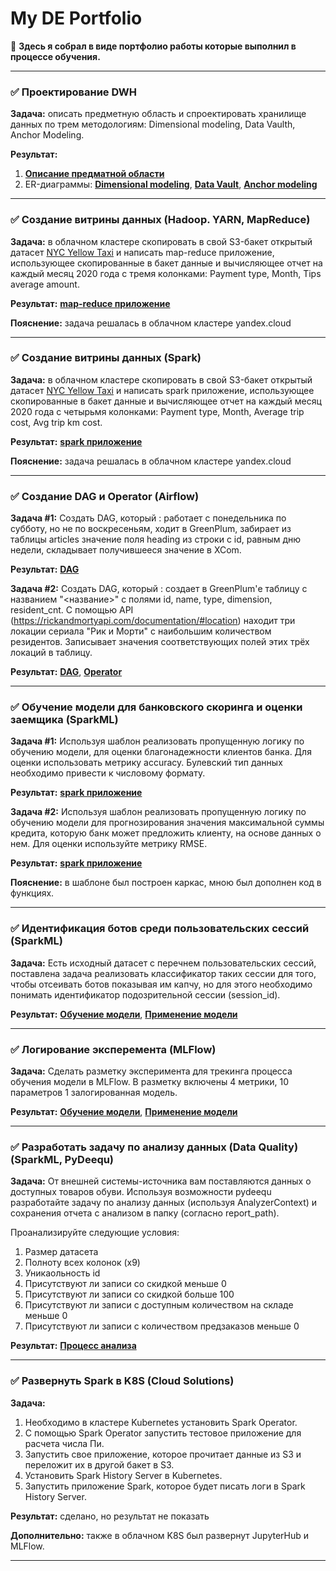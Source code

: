# My DE Portfolio
📌 **Здесь я собрал в виде портфолио работы которые выполнил в процессе обучения.**

------------

### ✅ Проектирование DWH
**Задача:** описать предметную область и спроектировать хранилище данных по трем методологиям: Dimensional modeling, Data Vaulth, Anchor Modeling.

**Результат:**
1. [**Описание предматной области**](https://github.com/grishasivash/my_dej_portfolio/blob/39ea6649f7ed5cf61fe004fe56ae2db6b8236bd4/dwh_design/%D0%9F%D1%80%D0%B5%D0%B4%D0%BC%D0%B5%D1%82%D0%BD%D0%B0%D1%8F%20%D0%BE%D0%B1%D0%BB%D0%B0%D1%81%D1%82%D1%8C%20%D0%A0%D0%B0%D1%81%D0%BF%D1%80%D0%B5%D0%B4%D0%B5%D0%BB%D0%B5%D0%BD%D0%B8%D0%B5%20%D0%B3%D1%80%D0%B0%D0%BD%D1%82%D0%BE%D0%B2%20%D0%B2%20%D0%A4%D0%BE%D0%BD%D0%B4%D0%B5.pdf "**Описание предматной области**")
2. ER-диаграммы: [**Dimensional modeling**](https://github.com/grishasivash/my_dej_portfolio/blob/39ea6649f7ed5cf61fe004fe56ae2db6b8236bd4/dwh_design/Dimensional%20modeling.jpg "**Dimensional modeling**"), [**Data Vault**](https://github.com/grishasivash/my_dej_portfolio/blob/39ea6649f7ed5cf61fe004fe56ae2db6b8236bd4/dwh_design/Data%20Vaulth.jpg "**Data Vault**"), [**Anchor modeling**](https://github.com/grishasivash/my_projects/blob/7e71e021c1e55ac36b403147c51db2f851fc0234/dwh_design/Anchor%20Modeling.png "Anchor modeling")

------------

### ✅  Создание витрины данных (Hadoop. YARN, MapReduce)

**Задача:** в облачном кластере скопировать в свой S3-бакет открытый датасет [NYC Yellow Taxi](https://www1.nyc.gov/site/tlc/about/tlc-trip-record-data.page "NYC Yellow Taxi") и написать map-reduce приложение, использующее скопированные в бакет данные и вычисляющее отчет на каждый месяц 2020 года с тремя колонками: Payment type, Month, Tips average amount.

**Результат:** [**map-reduce приложение**](https://github.com/grishasivash/my_dej_portfolio/tree/main/mapreduce "**map-reduce приложение**")

**Пояснение:** задача решалась в облачном кластере yandex.cloud

------------

### ✅  Создание витрины данных (Spark)

**Задача:** в облачном кластере скопировать в свой S3-бакет открытый датасет [NYC Yellow Taxi](https://www1.nyc.gov/site/tlc/about/tlc-trip-record-data.page "NYC Yellow Taxi") и написать spark приложение, использующее скопированные в бакет данные и вычисляющее отчет на каждый месяц 2020 года с четырьмя колонками: Payment type, Month, Average trip cost, Avg trip km cost.

**Результат:** [**spark приложение**](https://github.com/grishasivash/my_dej_portfolio/blob/cee623f91119f721614cac1ccc8e1e8f64548481/spark_job_datamart_nytaxi.py "**spark приложениее**")

**Пояснение:** задача решалась в облачном кластере yandex.cloud

------------

### ✅  Создание DAG и Operator (Airflow)

**Задача #1:** Создать DAG, который : работает с понедельника по субботу, но не по воскресеньям, ходит в GreenPlum, забирает из таблицы articles значение поля heading из строки с id, равным дню недели, складывает получившееся значение в XCom.

**Результат:** [**DAG**](https://github.com/grishasivash/my_dej_portfolio/blob/f674fc5de6371e693303778d2dcc55d56c76b34d/airflow/get_value_from_gp.py "**DAG**")

**Задача #2:** Создать DAG, который : cоздает в GreenPlum'е таблицу с названием "<название>" с полями id, name, type, dimension, resident_cnt. С помощью API (https://rickandmortyapi.com/documentation/#location) находит три локации сериала "Рик и Морти" с наибольшим количеством резидентов. Записывает значения соответствующих полей этих трёх локаций в таблицу. 

**Результат:** [**DAG**](https://github.com/grishasivash/my_dej_portfolio/blob/f674fc5de6371e693303778d2dcc55d56c76b34d/airflow/write_to_gp_from_api.py "**DAG**"), [**Operator**](https://github.com/grishasivash/my_dej_portfolio/blob/f674fc5de6371e693303778d2dcc55d56c76b34d/airflow/g_sivash_4_top3_operator.py "**Operator**")

------------

### ✅  Обучение модели для банковского скоринга и оценки заемщика (SparkML)

**Задача #1:** Используя шаблон реализовать пропущенную логику по обучению модели, для оценки благонадежности клиентов банка. Для оценки использовать метрику accuracy. Булевский тип данных необходимо привести к числовому формату.

**Результат:** [**spark приложение**](https://github.com/grishasivash/my_dej_portfolio/blob/661159d48b9ce6dcabb839ac4c52c8cb1ec022ab/spark_ml/bank_scoring.py "**spark приложениее**")

**Задача #2:** Используя шаблон реализовать пропущенную логику по обучению модели для прогнозирования значения максимальной суммы кредита, которую банк может предложить клиенту, на основе данных о нем.  Для оценки используйте метрику RMSE.

**Результат:** [**spark приложение**](https://github.com/grishasivash/my_dej_portfolio/blob/661159d48b9ce6dcabb839ac4c52c8cb1ec022ab/spark_ml/bank_credit_count.py "**spark приложениее**")

**Пояснение:** в шаблоне был построен каркас, мною был дополнен код в функциях.

------------

### ✅  Идентификация ботов среди пользовательских сессий (SparkML)

**Задача:** Есть исходный датасет с перечнем пользовательских сессий, поставлена задача реализовать классификатор таких сессии для того, чтобы отсеивать ботов показывая им капчу, но для этого необходимо понимать идентификатор подозрительной сессии (session_id). 

**Результат:** [**Обучение модели**](https://github.com/grishasivash/my_dej_portfolio/blob/661159d48b9ce6dcabb839ac4c52c8cb1ec022ab/spark_ml/bot_finder_fit.py "**Обучение модели**"),  [**Применение модели**](https://github.com/grishasivash/my_dej_portfolio/blob/661159d48b9ce6dcabb839ac4c52c8cb1ec022ab/spark_ml/bot_finder_predict.py "**Применение модели**")

------------

### ✅  Логирование эксперемента (MLFlow)

**Задача:** Сделать разметку эксперимента для трекинга процесса обучения модели в MLFlow. В разметку включены 4 метрики, 10 параметров 1 залогированная модель.

**Результат:** [**Обучение модели**](https://github.com/grishasivash/my_dej_portfolio/blob/661159d48b9ce6dcabb839ac4c52c8cb1ec022ab/mlflow/PySparkFit.py "**Обучение модели**"),  [**Применение модели**](https://github.com/grishasivash/my_dej_portfolio/blob/661159d48b9ce6dcabb839ac4c52c8cb1ec022ab/mlflow/PySparkPredict.py "**Применение модели**")

------------

### ✅  Разработать задачу по анализу данных (Data Quality) (SparkML, PyDeequ)

**Задача:** От внешней системы-источника вам поставляются данных о доступных товаров обуви. Используя возможности pydeequ разработайте задачу по анализу данных (используя AnalyzerContext) и сохранения отчета с анализом в папку (согласно report_path).

Проанализируйте следующие  условия:
1) Размер датасета
2) Полноту всех колонок (x9)
3) Уникаольность id
4) Присутствуют ли записи со скидкой меньше 0
5) Присутствуют ли записи со скидкой больше 100
6) Присутствуют ли записи с доступным количеством на складе меньше 0
7) Присутствуют ли записи с количеством предзаказов меньше 0

**Результат:** [**Процесс анализа**](https://github.com/grishasivash/my_dej_portfolio/blob/661159d48b9ce6dcabb839ac4c52c8cb1ec022ab/pydeequ/PySparkAnalayzer.py "**Процесс анализа**")

------------

### ✅  Развернуть Spark в K8S (Cloud Solutions)

**Задача:** 
1. Необходимо в кластере Kubernetes установить Spark Operator.
2. С помощью Spark Operator запустить тестовое приложение для расчета числа Пи.
3. Запустить свое приложение, которое прочитает данные из S3 и переложит их в другой бакет в S3.
4. Установить Spark History Server в Kubernetes.
5. Запустить приложение Spark, которое будет писать логи в Spark History Server.

**Результат:** сделано, но результат не показать

**Дополнительно:** также в облачном K8S был развернут JupyterHub и MLFlow.

------------
